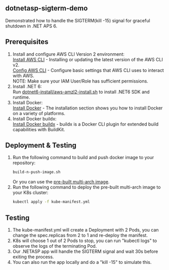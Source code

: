## dotnetasp-sigterm-demo
Demonstrated how to handle the SIGTERM(kill -15) signal for graceful shutdown in .NET APS 6.

## Prerequisites
1. Install and configure AWS CLI Version 2 environment:<br />
   [Install AWS CLI] - Installing or updating the latest version of the AWS CLI v2.<br />
   [Config AWS CLI] - Configure basic settings that AWS CLI uses to interact with AWS.<br />
   NOTE: Make sure your IAM User/Role has sufficient permissions.
2. Install .NET 6:<br />
   Run [dotnet6-install/aws-amzl2-install.sh](dotnet6-install/aws-amzl2-install.sh) to install .NET6 SDK and runtime.
3. Install Docker:<br />
   [Install Docker] - The installation section shows you how to install Docker on a variety of platforms.
4. Install Docker buildx:<br />
   [Install Docker buildx] - buildx is a Docker CLI plugin for extended build capabilities with BuildKit.

## Deployment & Testing
1. Run the following command to build and push docker image to your repository:<br />
     ```sh
     build-n-push-image.sh
     ```
   Or you can use the [pre-built multi-arch image](https://hub.docker.com/repository/docker/cowcoa/dotnetasp-sigterm-demo).
2. Run the following command to deploy the pre-built multi-arch image to your K8s cluster:<br />
     ```sh
     kubectl apply -f kube-manifest.yml
     ```

## Testing
1. The kube-manifest.yml will create a Deployment with 2 Pods, you can change the spec.replicas from 2 to 1 and re-deploy the manifest.
2. K8s will choose 1 out of 2 Pods to stop, you can run "kubectl logs" to observe the logs of the terminating Pod.
3. Our .NETASP app will handle the SIGTERM signal and wait 30s before exiting the process.
4. You can also run the app locally and do a "kill -15" to simulate this.

[Install AWS CLI]: <https://docs.aws.amazon.com/cli/latest/userguide/getting-started-install.html>
[Config AWS CLI]: <https://docs.aws.amazon.com/cli/latest/userguide/cli-configure-quickstart.html>
[Install Docker]: <https://docs.docker.com/engine/install/>
[Install Docker buildx]: <https://github.com/docker/buildx#dockerfile>
